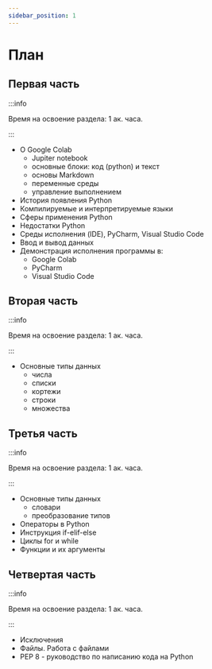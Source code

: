 ```yaml
---
sidebar_position: 1
---
```


# План

## Первая часть

:::info

Время на освоение раздела: 1 ак. часа.

:::

- О Google Colab
  - Jupiter notebook
  - основные блоки: код (python) и текст
  - основы Markdown
  - переменные среды
  - управление выполнением
- История появления Python
- Компилируемые и интерпретируемые языки
- Сферы применения Python
- Недостатки Python
- Среды исполнения (IDE), PyCharm, Visual Studio Code
- Ввод и вывод данных
- Демонстрация исполнения программы в:
  - Google Colab
  - PyCharm
  - Visual Studio Code

## Вторая часть

:::info

Время на освоение раздела: 1 ак. часа.

:::

- Основные типы данных
  - числа
  - списки
  - кортежи
  - строки
  - множества

## Третья часть

:::info

Время на освоение раздела: 1 ак. часа.

:::

- Основные типы данных
  - словари
  - преобразование типов
- Операторы в Python
- Инструкция if-elif-else
- Циклы for и while
- Функции и их аргументы

## Четвертая часть

:::info

Время на освоение раздела: 1 ак. часа.

:::

- Исключения
- Файлы. Работа с файлами
- PEP 8 - руководство по написанию кода на Python
